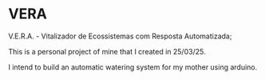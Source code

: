 # VERA

V.E.R.A. - Vitalizador de Ecossistemas com Resposta Automatizada;

This is a personal project of mine that I created in 25/03/25.

I intend to build an automatic watering system for my mother using arduino.
